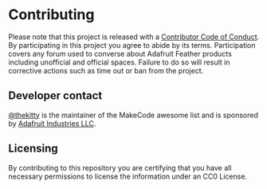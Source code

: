 # Contributing
Please note that this project is released with a
[Contributor Code of Conduct](https://github.com/adafruit/circuitpython/blob/master/CODE_OF_CONDUCT.md).
By participating in this project you agree to abide by its terms. Participation
covers any forum used to converse about Adafruit Feather products including unofficial and official spaces. Failure to do
so will result in corrective actions such as time out or ban from the project.

## Developer contact
[@thekitty](https://github.com/thekitty) is the maintainer of the MakeCode awesome list
and is sponsored by [Adafruit Industries LLC](https://adafruit.com). 

## Licensing
By contributing to this repository you are certifying that you have all necessary
permissions to license the information under an CC0 License. 

